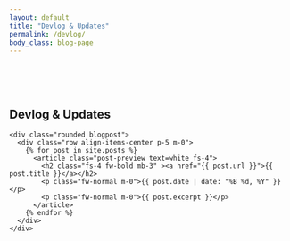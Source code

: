 ```yaml
---
layout: default
title: "Devlog & Updates"
permalink: /devlog/
body_class: blog-page
---
```


<section class="devlog-container">
  <div class="container d-flex flex-column" style="padding-top: 50px; padding-bottom: 150px; row-gap: 100px">
    <div class="section-header text-center">
      <h1 class="m-0 fs-4 text-uppercase text-muted2">Devlog & Updates</h1>
    </div>

    <div class="rounded blogpost">
      <div class="row align-items-center p-5 m-0">
        {% for post in site.posts %}
          <article class="post-preview text=white fs-4">
            <h2 class="fs-4 fw-bold mb-3" ><a href="{{ post.url }}">{{ post.title }}</a></h2>
            <p class="fw-normal m-0">{{ post.date | date: "%B %d, %Y" }}</p>
            <p class="fw-normal m-0">{{ post.excerpt }}</p>
          </article>
        {% endfor %}
      </div>
    </div>
  </div>

  <style>
    .post-preview 
    {
        background-color: #423B7A
        box-shadow: 0px 0px 15px 5px rgba(0, 0, 0, 0.25);
        transition: box-shadow 0.3s ease-in-out;
    }

    .post-preview:hover 
    {
        box-shadow: 0px 0px 30px 5px rgba(80, 235, 236, 0.50);
    }
  </style>
</section>